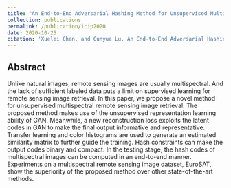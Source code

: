 ```yaml
---
title: "An End-to-End Adversarial Hashing Method for Unsupervised Multispectral Remote Sensing Image Retrieval"
collection: publications
permalink: /publication/icip2020
date: 2020-10-25
citation: 'Xuelei Chen, and Cunyue Lu. An End-to-End Adversarial Hashing Method for Unsupervised Multispectral Remote Sensing Image Retrieval. The 27th IEEE International Conference on Image Processing (ICIP 2020).'
---
```



## Abstract
Unlike natural images, remote sensing images are usually multispectral. And the lack of sufficient labeled data puts a limit on supervised learning for remote sensing image retrieval. In this paper, we propose a novel method for unsupervised multispectral remote sensing image retrieval. The proposed method makes use of the unsupervised representation learning ability of GAN. Meanwhile, a new reconstruction loss exploits the latent codes in GAN to make the final output informative and representative. Transfer learning and color histograms are used to generate an estimated similarity matrix to further guide the training. Hash constraints can make the output codes binary and compact. In the testing stage, the hash codes of multispectral images can be computed in an end-to-end manner. Experiments on a multispectral remote sensing image dataset, EuroSAT, show the superiority of the proposed method over other state-of-the-art methods.
